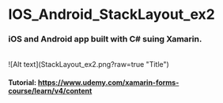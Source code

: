 # IOS_Android_StackLayout_ex2

### iOS and Android app built with C# suing Xamarin.

<br>
![Alt text](StackLayout_ex2.png?raw=true "Title")

#### Tutorial: https://www.udemy.com/xamarin-forms-course/learn/v4/content
